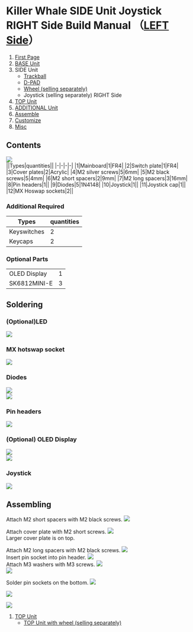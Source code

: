 # Killer Whale SIDE Unit Joystick RIGHT Side Build Manual （[LEFT Side](../leftside/3_SIDE_JOYSTICK.md)）

1. [First Page](../README_EN.md)
2. [BASE Unit](../rightside/2_BASE.md)
3. SIDE Unit
   - [Trackball](../rightside/3_SIDE_TRACKBALL.md)
   - [D-PAD](../rightside/3_SIDE_DPAD.md.md)
   - [Wheel (selling separately)](../rightside/3_SIDE_WHEEL.md)
   - Joystick (selling separately) RIGHT Side
4. [TOP Unit](../rightside/4_TOP.md)
5. [ADDITIONAL Unit](../rightside/5_ADD.md)
6. [Assemble](../rightside/6_ASSEMBLE.md)
7. [Customize](../rightside/7_CUSTOM.md)
8. [Misc](../rightside/8_MISC.md)


## Contents
![](../img/joystick/IMG_5459.jpg)    
||Types|quantities||
|-|-|-|-|
|1|Mainboard|1|FR4|
|2|Switch plate|1|FR4|
|3|Cover plates|2|Acrylic|
|4|M2 silver screws|5|6mm|
|5|M2 black screws|5|4mm|
|6|M2 short spacers|2|9mm|
|7|M2 long spacers|3|16mm|
|8|Pin headers|1||
|9|Diodes|5|1N4148|
|10|Joystick|1||
|11|Joystick cap|1||
|12|MX Hoswap sockets|2||

### Additional Required
|Types|quantities|
|-|-|
|Keyswitches|2|
|Keycaps|2|

### Optional Parts
<table>
    <tr>
      <td>OLED Display</a></td> 
      <td>1</td>
    </tr>
    <tr>
      <td>SK6812MINI-E</td>
      <td>3</td>
    </tr>
 </table>


## Soldering
### (Optional)LED  
![](../img/joystick/IMG_5466.jpg)  
### MX hotswap socket
![](../img/joystick/IMG_5474.jpg)  
### Diodes
![](../img/joystick/IMG_5477.jpg)  
![](../img/joystick/IMG_5481.jpg)  

### Pin headers
![](../img/joystick/IMG_5491.jpg)  


### (Optional) OLED Display
![](../img/joystick/IMG_5502.jpg)   
![](../img/trackball/IMG_5116.jpg)  
### Joystick 
![](../img/joystick/IMG_5506.jpg)  



## Assembling
Attach M2 short spacers with M2 black screws. 
![](../img/joystick/IMG_5515.jpg)  
  
Attach cover plate with M2 short screws.
![](../img/joystick/IMG_5519.jpg)  
Larger cover plate is on top.


Attach M2 long spacers with M2 black screws.
![](../img/joystick/IMG_5520.jpg)  
Insert pin socket into pin header.
![](../img/joystick/IMG_5524.jpg)  
Attach M3 washers with M3 screws. 
![](../img/trackball/IMG_5169.jpg)    
![](../img/joystick/IMG_5531.jpg)  

Solder pin sockets on the bottom.
![](../img/trackball/IMG_5184.jpg)  

![](../img/joystick/IMG_5541.jpg)  

![](../img/joystick/IMG_5549.jpg)  

1. [TOP Unit](../rightside/4_TOP.md)
   - [TOP Unit with wheel (selling separately)](../rightside/4_TOP_WHEEL.md)


